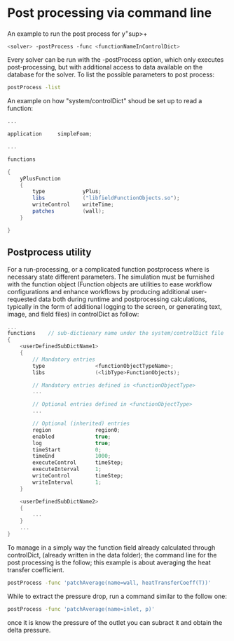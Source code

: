 # Post processing via command line

An example to run the post process for y<sup>+</sup>sup>+</sup>

```sh
<solver> -postProcess -func <functionNameInControlDict>
```
Every solver can be run with the -postProcess option, which only
executes post-processing, but with additional access to data available
on the database for the solver. To list the possible parameters to post
process:

```sh
postProcess -list
```

An example on how "system/controlDict" shoud be set up to read a function:

```c#
...

application     simpleFoam;

...

functions

{
    yPlusFunction
    {
        type            yPlus;
        libs            ("libfieldFunctionObjects.so");
        writeControl    writeTime;
        patches         (wall);
    }

}
```


## Postprocess utility

For a run-processing, or a complicated function postprocess where is
necessary state different parameters. The simulation must be furnished
with the function object (Function objects are utilities to ease
workflow configurations and enhance workflows by producing additional
user-requested data both during runtime and postprocessing calculations,
typically in the form of additional logging to the screen, or generating
text, image, and field files) in controlDict as follow:

```c++
...
functions    // sub-dictionary name under the system/controlDict file
{
    <userDefinedSubDictName1>
    {
        // Mandatory entries
        type                <functionObjectTypeName>;
        libs                (<libType>FunctionObjects);

        // Mandatory entries defined in <functionObjectType>
        ...

        // Optional entries defined in <functionObjectType>
        ...

        // Optional (inherited) entries
        region              region0;
        enabled             true;
        log                 true;
        timeStart           0;
        timeEnd             1000;
        executeControl      timeStep;
        executeInterval     1;
        writeControl        timeStep;
        writeInterval       1;
    }

    <userDefinedSubDictName2>
    {
        ...
    }
    ...
}
```

To manage in a simply way the function field already calculated through
controlDict, (already written in the data folder); the command line for
the post processing is the follow; this example is about averaging the
heat transfer coefficient.

```sh
postProcess -func 'patchAverage(name=wall, heatTransferCoeff(T))'
```

While to extract the pressure drop, run a command similar to the follow one:

```sh
postProcess -func 'patchAverage(name=inlet, p)'
```

once it is know the pressure of the outlet you can subract it and obtain the delta pressure.

<!--  Script to show the footer   -->
<html>
<script
    src="https://code.jquery.com/jquery-3.3.1.js"
    integrity="sha256-2Kok7MbOyxpgUVvAk/HJ2jigOSYS2auK4Pfzbm7uH60="
    crossorigin="anonymous">
</script>
<script>
$(function(){
  $("#footer").load("../footers/footer_first_level_depth.html");
});
</script>
<body>
<div id="footer"></div>
</body>
</html>
